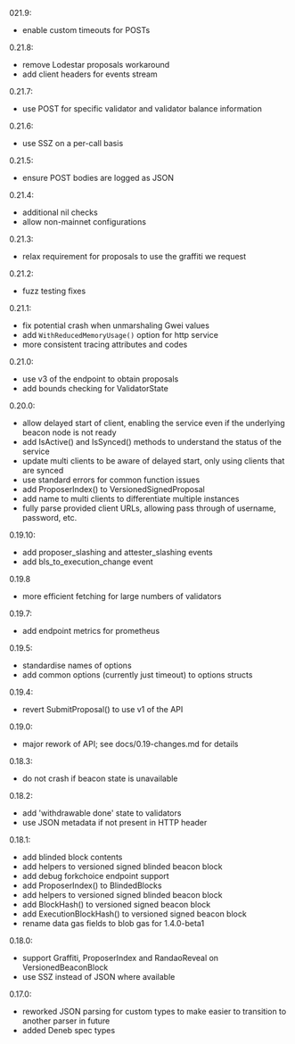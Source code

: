 021.9:
  - enable custom timeouts for POSTs

0.21.8:
  - remove Lodestar proposals workaround
  - add client headers for events stream

0.21.7:
  - use POST for specific validator and validator balance information

0.21.6:
  - use SSZ on a per-call basis

0.21.5:
  - ensure POST bodies are logged as JSON

0.21.4:
  - additional nil checks
  - allow non-mainnet configurations

0.21.3:
  - relax requirement for proposals to use the graffiti we request

0.21.2:
  - fuzz testing fixes

0.21.1:
  - fix potential crash when unmarshaling Gwei values
  - add `WithReducedMemoryUsage()` option for http service
  - more consistent tracing attributes and codes

0.21.0:
  - use v3 of the endpoint to obtain proposals
  - add bounds checking for ValidatorState

0.20.0:
  - allow delayed start of client, enabling the service even if the underlying beacon node is not ready
  - add IsActive() and IsSynced() methods to understand the status of the service
  - update multi clients to be aware of delayed start, only using clients that are synced
  - use standard errors for common function issues
  - add ProposerIndex() to VersionedSignedProposal
  - add name to multi clients to differentiate multiple instances
  - fully parse provided client URLs, allowing pass through of username, password, etc.

0.19.10:
  - add proposer_slashing and attester_slashing events
  - add bls_to_execution_change event

0.19.8
  - more efficient fetching for large numbers of validators

0.19.7:
  - add endpoint metrics for prometheus

0.19.5:
  - standardise names of options
  - add common options (currently just timeout) to options structs

0.19.4:
  - revert SubmitProposal() to use v1 of the API

0.19.0:
  - major rework of API; see docs/0.19-changes.md for details

0.18.3:
  - do not crash if beacon state is unavailable

0.18.2:
  - add 'withdrawable done' state to validators
  - use JSON metadata if not present in HTTP header

0.18.1:
  - add blinded block contents
  - add helpers to versioned signed blinded beacon block
  - add debug forkchoice endpoint support
  - add ProposerIndex() to BlindedBlocks
  - add helpers to versioned signed blinded beacon block
  - add BlockHash() to versioned signed beacon block
  - add ExecutionBlockHash() to versioned signed beacon block
  - rename data gas fields to blob gas for 1.4.0-beta1
 
0.18.0:
  - support Graffiti, ProposerIndex and RandaoReveal on VersionedBeaconBlock
  - use SSZ instead of JSON where available

0.17.0:
  - reworked JSON parsing for custom types to make easier to transition to another parser in future
  - added Deneb spec types
